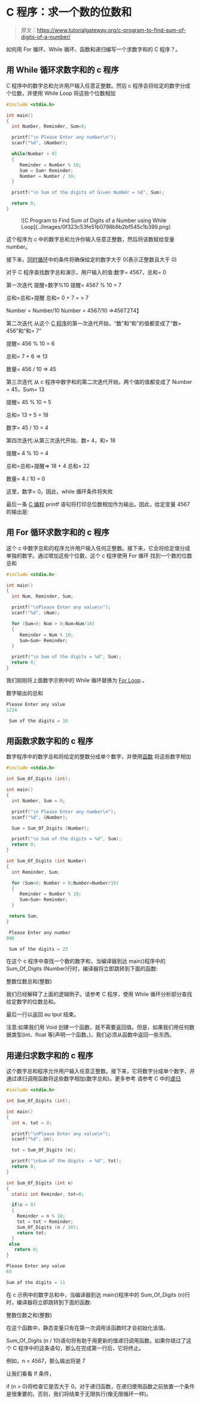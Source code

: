 # C 程序：求一个数的位数和

> 原文：<https://www.tutorialgateway.org/c-program-to-find-sum-of-digits-of-a-number/>

如何用 For 循环、While 循环、函数和递归编写一个求数字和的 C 程序？。

## 用 While 循环求数字和的 c 程序

C 程序中的数字总和允许用户输入任意正整数。然后 c 程序会将给定的数字分成个位数，并使用 While Loop 将这些个位数相加

```c
#include <stdio.h>

int main()
{
  int Number, Reminder, Sum=0;

  printf("\n Please Enter any number\n");
  scanf("%d", &Number);

  while(Number > 0)
  {
     Reminder = Number % 10;
     Sum = Sum+ Reminder;
     Number = Number / 10;
  }

  printf("\n Sum of the digits of Given Number = %d", Sum);

  return 0;
}
```

<figure class="wp-block-image">![C Program to Find Sum of Digits of a Number using While Loop](../Images/0f323c53fe51b0798b9b2bf545c1b399.png)</figure>

这个程序为 c 中的数字总和允许你输入任意正整数，然后将该数赋给变量 number。

接下来，[同时循环](https://www.tutorialgateway.org/while-loop-in-c/)中的条件将确保给定的数字大于 0(表示正整数且大于 0)

对于 C 程序查找数字总和演示，用户输入的值:数字= 4567，总和= 0

第一次迭代
提醒=数字%10
提醒= 4567 % 10 = 7

总和=总和+提醒
总和= 0 + 7 = > 7

Number = Number/10
Number = 4567/10 =>456T2T4】

第二次迭代
从这个 [C 程序](https://www.tutorialgateway.org/c-programming-examples/)的第一次迭代开始，“数”和“和”的值都变成了“数= 456”和“和= 7”

提醒= 456 % 10 = 6

总和= 7 + 6 => 13

数量= 456 / 10 => 45

第三次迭代
从 c 程序中数字和的第二次迭代开始，两个值的值都变成了 Number = 45，Sum= 13

提醒= 45 % 10 = 5

总和= 13 + 5 = 18

数字= 45 / 10 = 4

第四次迭代:从第三次迭代开始，数= 4，和= 18

提醒= 4 % 10 = 4

总和=总和+提醒=> 18 + 4
总和= 22

数量= 4 / 10 = 0

这里，数字= 0。因此，while 循环条件将失败

最后一条 [C 编程](https://www.tutorialgateway.org/c-programming/) printf 语句将打印总位数相加作为输出。因此，给定变量 4567 的输出是:

## 用 For 循环求数字和的 c 程序

这个 c 中数字总和的程序允许用户输入任何正整数。接下来，它会将给定值分成单独的数字。通过增加这些个位数，这个 c 程序使用 For 循环 找到一个数的位数总和

```c
#include <stdio.h>

int main()
{
  int Num, Reminder, Sum;

  printf("\nPlease Enter any value\n");
  scanf("%d", &Num);

  for (Sum=0; Num > 0;Num=Num/10)
  {
     Reminder = Num % 10;
     Sum=Sum+ Reminder;  
  }

  printf("\n Sum of the digits = %d", Sum);
  return 0;
}
```

我们刚刚将上面数字示例中的 While 循环替换为 [For Loop](https://www.tutorialgateway.org/for-loop-in-c-programming/) 。

数字输出的总和

```c
Please Enter any value
1234

 Sum of the digits = 10
```

## 用函数求数字和的 c 程序

数字程序中的数字总和将给定的整数分成单个数字，并使用[函数](https://www.tutorialgateway.org/functions-in-c/) 将这些数字相加

```c
#include <stdio.h>

int Sum_Of_Digits (int); 

int main()
{
  int Number, Sum = 0;

  printf("\n Please Enter any number\n");
  scanf("%d", &Number);

  Sum = Sum_Of_Digits (Number);

  printf("\n Sum of the digits = %d", Sum);
  return 0;
}

int Sum_Of_Digits (int Number)
{
  int Reminder, Sum;

  for (Sum=0; Number > 0;Number=Number/10)
  {
     Reminder = Number % 10;
     Sum=Sum+ Reminder;  
  }     

 return Sum;
}
```

```c
 Please Enter any number
986

 Sum of the digits = 23
```

在这个 c 程序中查找一个数的数字和，当编译器到达 main()程序中的 Sum_Of_Digits (Number)行时，编译器将立即跳转到下面的函数:

整数位数总和(整数)

我们已经解释了上面的逻辑例子。请参考 C 程序，使用 While 循环分析部分查找给定数字的位数总和。

最后一行以返回 <font color="#000000">ou</font> tput 结束。

注意:如果我们用 Void 创建一个函数，就不需要返回值。但是，如果我们用任何数据类型(int、float 等)声明一个函数。)，我们必须从函数中返回一些东西。

## 用递归求数字和的 c 程序

这个数字总和程序允许用户输入任意正整数。接下来，它将数字分成单个数字，并通过递归调用函数将这些数字相加(数字总和)。更多参考 请参考 C 中的[递归](https://www.tutorialgateway.org/recursion-in-c/)

```c
#include <stdio.h>

int Sum_Of_Digits (int); 

int main()
{
  int n, tot = 0;

  printf("\nPlease Enter any value\n");
  scanf("%d", &n);

  tot = Sum_Of_Digits (n);

  printf("\nSum of the digits  = %d", tot);
  return 0;
}

int Sum_Of_Digits (int n)
{
  static int Reminder, tot=0;

  if(n > 0)
  {
    Reminder = n % 10;
    tot = tot + Reminder;
    Sum_Of_Digits (n / 10);
    return tot;
  }
 else
   return 0;
}
```

```c
Please Enter any value
65

Sum of the digits = 11
```

在 c 示例中的数字总和中，当编译器到达 main()程序中的 Sum_Of_Digits (n)行时，编译器将立即跳转到下面的函数:

整数位数之和(整数)

在这个函数中，静态变量只有在第一次调用该函数时才会初始化该值。

Sum_Of_Digits (n / 10)语句将有助于用更新的值递归调用函数。如果你错过了这个 C 程序中的这条语句，那么在完成第一行后，它将终止。

例如，n = 4567，那么输出将是 7

让我们看看 If 条件，

if (n > 0)将检查它是否大于 0。对于递归函数，在递归使用函数之前放置一个条件是很重要的。否则，我们将结束于无限执行(像无限循环一样)。